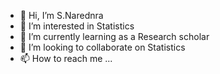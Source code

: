 - 👋 Hi, I’m S.Narednra
- 👀 I’m interested in Statistics
- 🌱 I’m currently learning as a Research scholar 
- 💞️ I’m looking to collaborate on Statistics
- 📫 How to reach me ...

<!---
Naristat/Naristat is a ✨ special ✨ repository because its `README.md` (this file) appears on your GitHub profile.
You can click the Preview link to take a look at your changes.
--->
